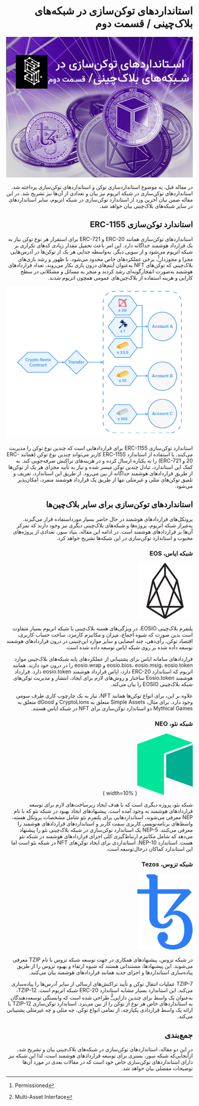 <div dir="rtl">
  
# استانداردهای توکن‌سازی در شبکه‌های بلاک‌چینی / قسمت دوم

![Image](9.jpeg)

در مقاله قبل، به موضوع استانداردسازی توکن و استانداردهای توکن‌سازی پرداخته شد. استانداردهای توکن‌سازی در شبکه اتریوم نیز بیان و تعدادی از آن‌ها نیز تشریح شد. در این مقاله ضمن بیان آخرین ورد از استاندارد توکن‌سازی در شبکه اتریوم، سایر استانداردهای در سایر شبکه‌های بلاک‌چینی بیان خواهد شد.

## استاندارد توکن‌سازی ERC-1155

استانداردهای توکن‌سازی همانند ERC-20 و ERC-721 برای استقرار هر نوع توکن نیاز به یک قرارداد هوشمند جداگانه دارد. این امر باعث تحمیل مقدار زیادی کدهای تکراری بر شبکه اتریوم می‌شود و از سویی دیگر، به‌واسطه جدایی هر یک از توکن‌ها در آدرس‌هایی مجزا و مجوزدار[^1]، برخی عملکردهای خاص محدود می‌شود. با ظهور و رشد بازی‌های بلاک‌چینی که توکن‌های NFT به‌عنوان آیتم‌های درون بازی بکار می‌روند، تعداد قراردادهای هوشمند به‌صورت انفجارگونه‌ای رشد کردند و منجر به مسائل و مشکلاتی در سطح کارایی و هزینه استفاده از بلاک‌چین‌های عمومی همچون اتریوم شدند.

![Image](erc1155.png)

استاندارد توکن‌سازی ERC-1155 برای قراردادهایی است که چندین نوع توکن را مدیریت می‌کنند. با استفاده از استاندارد ERC-1155 کاربر می‌تواند چندین نوع توکن (همانند ERC-20 و ERC-721) را به یکباره ارسال کرده و در هزینه‌های تراکنش صرفه‌جویی کند. به کمک این استاندارد، تبادل چندین توکن میسر شده و نیاز به تأیید مجزای هر یک از توکن‌ها از طریق قراردادهای هوشمند جداگانه از بین می‌رود. از طریق این استاندارد، تعریف و تلفیق توکن‌های مثلی و غیرمثلی تنها از طریق یک قرارداد هوشمند منفرد، امکان‌پذیر می‌شود.

## استانداردهای توکن‌سازی برای سایر بلاک‌چین‌ها

پروتکل‌های قراردادهای هوشمند در حال حاضر بسیار مورداستفاده قرار می‌گیرند. به‌غیراز شبکه اتریوم، پروژه‌ها و شبکه‌های بلاک‌چینی دیگری نیز وجود دارند که تمرکز آن‌ها بر قراردادهای هوشمند است. در ادامه این مقاله، بنیاد سور، تعدادی از پروژه‌های محبوب و استاندارد توکن‌سازی در این شبکه‌ها تشریح خواهد کرد.

### شبکه ایاس، EOS

![Image](eos.png)

پلتفرم بلاک‌چینی EOSIO، در ویژگی‌های هسته بلاک‌چینی با شبکه اتریوم بسیار متفاوت است بدین صورت که شیوه اجماع، میزان و مکانیزم کارمزد، ساخت حساب کاربری، اقتصاد توکن، رأی‌دهی، چند امضایی و سایر موارد این‌چنینی در درون قراردادهای هوشمند توسعه داده شده بر روی شبکه ایاس توسعه داده شده است.

قراردادهای سامانه ایاس برای پشتیبانی از عملکردهای پایه شبکه‌های بلاک‌چینی موارد eosio.bios، eosio.msig، eosio.token و eosio.wrap را در درون خود دارند. همانند اتریوم که استاندارد ERC-20 دارد، ایاس قرارداد هوشمند eosio.token دارد. قرارداد هوشمند Eosio.token ساختار و روش‌های لازم برای ایجاد، انتشار و مدیریت توکن‌های شبکه بلاک‌چینی EOSIO را بیان می‌کند.

علاوه بر این، برای انواع توکن‌ها همانند NFT، نیاز به یک چارچوب کاری طرف سومی وجود دارد. برای مثال، Simple Assets متعلق به CryptoLions و dGood متعلق به Mythical Games دو استاندارد توکن‌سازی برای NFT در شبکه ایاس هستند.


### شبکه نئو، NEO

![Image](neo.png){ width=10% }

شبکه نئو، پروژه دیگری است که با هدف ایجاد زیرساخت‌های لازم برای توسعه قراردادهای هوشمند به وجود آمده است. پیشنهادهای ایجاد بهبود در شبکه نئو که با نام NEP معرفی می‌شوند، استانداردهایی برای پلتفرم نئو شامل مشخصات پروتکل هسته، واسط‌های برنامه‌نویسی کاربری سمت کاربر و استانداردهای قراردادهای هوشمند را معرفی می‌کنند. NEP-5 یک استاندارد توکن‌سازی در شبکه بلاک‌چینی نئو را پیشنهاد می‌دهد که شامل مکانیزم ارتباط‌گیری کلی اجزای قراردادهای هوشمند در شبکه نئو هست. استاندارد NEP-10، استانداردی برای ایجاد توکن‌های NFT در شبکه نئو است اما این استاندارد کماکان درحال‌توسعه است.


### شبکه تزوس، Tezos

![Image](tezos.png)

در شبکه تزوس، پیشنهادهای همکاری در جهت توسعه شبکه تزوس با نام TZIP معرفی می‌شوند. این پیشنهادها، مستنداتی هستند که شیوه ارتقاء و بهبود تزوس را از طریق پیاده‌سازی استانداردها و اجزای جدید همانند قراردادهای هوشمند بیان می‌کنند.

TZIP-7 عملیات انتقال توکن و تأیید تراکنش‌های ارسالی از سایر آدرس‌ها را پیاده‌سازی می‌کند. این استاندارد بسیار مشابه استاندارد ERC-20 شبکه اتریوم است. TZIP-12، به‌عنوان یک واسط برای چندین دارایی[^2] طراحی شده است که وابستگی توسعه‌دهندگان به استانداردهای خاص هر نوع از توکن را از بین می‌برد. استاندارد توکن‌سازی TZIP-12 با ارائه یک واسط قراردادی یکپارچه، از تمامی انواع توکن، چه مثلی و چه غیرمثلی پشتیبانی می‌کند.

## جمع‌بندی

در این دو مقاله، استانداردهای توکن‌سازی در شبکه‌های بلاک‌چینی بیان و تشریح شد، ازآنجایی‌که شبکه سور، بستری برای توسعه قراردادهای هوشمند است، لذا این شبکه نیز دارای استانداردهای توکن‌سازی خاص خود است که در مقالات بعدی در مورد آن‌ها توضیحات مفصلی بیان خواهد شد.

[^1]: Permissioned

[^2]: Multi-Asset Interface

</div>
